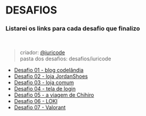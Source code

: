 # DESAFIOS
### Listarei os links para cada desafio que finalizo
<br />

> criador: <a href="https://github.com/iuricode">@iuricode</a><br />
> pasta dos desafios: desafios/iuricode
* <a href="https://viniciuscosmome.github.io/desafios/desafios/iuricode/desafio_01/">Desafio 01 - blog codelândia</a>
* <a href="https://viniciuscosmome.github.io/desafios/desafios/iuricode/desafio_02/">Desafio 02 - loja JordanShoes</a>
* <a href="https://viniciuscosmome.github.io/desafios/desafios/iuricode/desafio_03/">Desafio 03 - loja comum</a>
* <a href="https://viniciuscosmome.github.io/desafios/desafios/iuricode/desafio_04/">Desafio 04 - tela de login</a>
* <a href="https://viniciuscosmome.github.io/desafios/desafios/iuricode/desafio_05/">Desafio 05 - a viagem de Chihiro</a>
* <a href="https://viniciuscosmome.github.io/desafios/desafios/iuricode/desafio_06/">Desafio 06 - LOKI</a>
* <a href="https://viniciuscosmome.github.io/desafios/desafios/iuricode/desafio_07/">Desafio 07 - Valorant</a>
